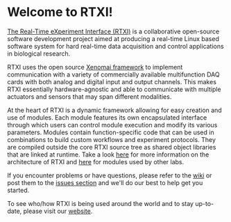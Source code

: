 Welcome to RTXI!
====

<a href="http://www.rtxi.org">The Real-Time eXperiment Interface (RTXI)</a> is a collaborative open-source software development project aimed at producing a real-time Linux based software system for hard real-time data acquisition and control applications in biological research.

RTXI uses the open source <a href="http://xenomai.org">Xenomai framework</a> to implement communication with a variety of commercially available multifunction DAQ cards with both analog and digital input and output channels. This makes RTXI essentially hardware-agnostic and able to communicate with multiple actuators and sensors that may span different modalities.

At the heart of RTXI is a dynamic framework allowing for easy creation and use of modules. Each module features its own encapsulated interface through which users can control module execution and modify its various parameters. Modules contain function-specific code that can be used in combinations to build custom workflows and experiment protocols. They are compiled outside the core RTXI source tree as shared object libraries that are linked at runtime. Take a look <a href="http://www.rtxi.org/topics/modules/">here</a> for more information on the architecture of RTXI and <a href="https://github.com/RTXI/modules">here</a> for modules used by other labs.

If you encounter problems or have questions, please refer to the <a href="https://github.com/RTXI/rtxi/wiki">wiki</a> or post them to the <a href="https://github.com/RTXI/rtxi/issues">issues section</a> and we'll do our best to help get you started.

To see who/how RTXI is being used around the world and to stay up-to-date, please visit our <a href="http://www.rtxi.org">website</a>.

